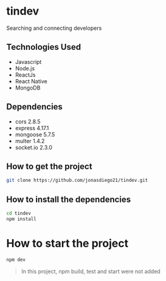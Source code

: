 # tindev
Searching and connecting developers

## Technologies Used
 - Javascript
 - Node.js
 - ReactJs
 - React Native
 - MongoDB
  
## Dependencies
 - cors 2.8.5
 - express 4.17.1
 - mongoose 5.7.5
 - multer 1.4.2
 - socket.io 2.3.0
  
## How to get the project
```sh
git clone https://github.com/jonasdiego21/tindev.git
```

## How to install the dependencies
```sh
cd tindev
npm install 
```

# How to start the project
```sh
npm dev
```

> In this project, npm build, test and start were not added
